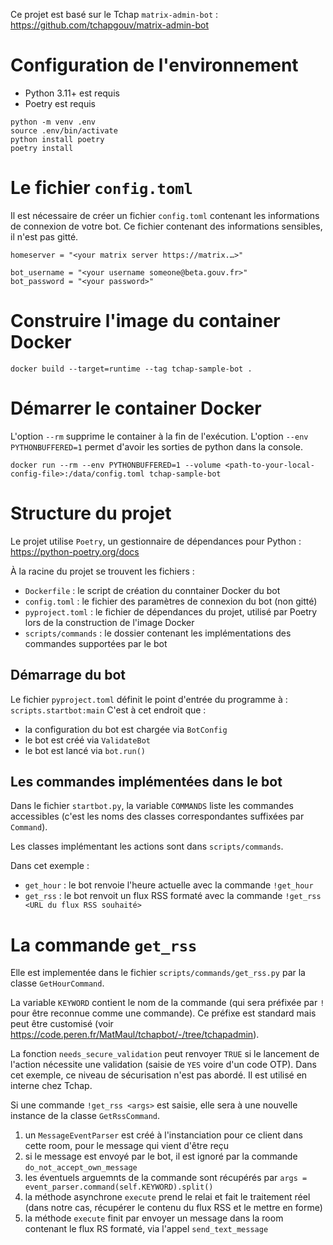 Ce projet est basé sur le Tchap `matrix-admin-bot` : https://github.com/tchapgouv/matrix-admin-bot

# Configuration de l'environnement

- Python 3.11+ est requis
- Poetry est requis
```
python -m venv .env
source .env/bin/activate
python install poetry
poetry install
```

# Le fichier `config.toml`

Il est nécessaire de créer un fichier `config.toml` contenant les informations de connexion de votre bot.
Ce fichier contenant des informations sensibles, il n'est pas gitté.
```
homeserver = "<your matrix server https://matrix.…>"

bot_username = "<your username someone@beta.gouv.fr>"
bot_password = "<your password>"
```

# Construire l'image du container Docker
```
docker build --target=runtime --tag tchap-sample-bot .
```

# Démarrer le container Docker
L'option `--rm` supprime le container à la fin de l'exécution.
L'option `--env PYTHONBUFFERED=1` permet d'avoir les sorties de python dans la console.
```
docker run --rm --env PYTHONBUFFERED=1 --volume <path-to-your-local-config-file>:/data/config.toml tchap-sample-bot
```

# Structure du projet

Le projet utilise `Poetry`, un gestionnaire de dépendances pour Python : https://python-poetry.org/docs

À la racine du projet se trouvent les fichiers :
- `Dockerfile` : le script de création du conntainer Docker du bot
- `config.toml` : le fichier des paramètres de connexion du bot (non gitté)
- `pyproject.toml` : le fichier de dépendances du projet, utilisé par Poetry lors de la construction de l'image Docker
- `scripts/commands` : le dossier contenant les implémentations des commandes supportées par le bot

## Démarrage du bot
Le fichier `pyproject.toml` définit le point d'entrée du programme à : `scripts.startbot:main`
C'est à cet endroit que : 
- la configuration du bot est chargée via `BotConfig`
- le bot est créé via `ValidateBot`
- le bot est lancé via `bot.run()`

## Les commandes implémentées dans le bot
Dans le fichier `startbot.py`, la variable `COMMANDS` liste les commandes accessibles (c'est les noms des classes correspondantes suffixées par `Command`).

Les classes implémentant les actions sont dans `scripts/commands`.

Dans cet exemple : 
- `get_hour` : le bot renvoie l'heure actuelle avec la commande `!get_hour`
- `get_rss` : le bot renvoit un flux RSS formaté avec la commande `!get_rss <URL du flux RSS souhaité>`

# La commande `get_rss`
Elle est implementée dans le fichier `scripts/commands/get_rss.py` par la classe `GetHourCommand`.

La variable `KEYWORD` contient le nom de la commande (qui sera préfixée par `!` pour être reconnue comme une commande).
Ce préfixe est standard mais peut être customisé (voir https://code.peren.fr/MatMaul/tchapbot/-/tree/tchapadmin).

La fonction `needs_secure_validation` peut renvoyer `TRUE` si le lancement de l'action nécessite une validation (saisie de `YES` voire d'un code OTP).
Dans cet exemple, ce niveau de sécurisation n'est pas abordé. Il est utilisé en interne chez Tchap.

Si une commande `!get_rss <args>` est saisie, elle sera à une nouvelle instance de la classe `GetRssCommand`.

1. un `MessageEventParser` est créé à l'instanciation pour ce client dans cette room, pour le message qui vient d'être reçu
2. si le message est envoyé par le bot, il est ignoré par la commande `do_not_accept_own_message`
3. les éventuels arguemnts de la commande sont récupérés par `args = event_parser.command(self.KEYWORD).split()`
4. la méthode asynchrone `execute` prend le relai et fait le traitement réel (dans notre cas, récupérer le contenu du flux RSS et le mettre en forme)
5. la méthode `execute` finit par envoyer un message dans la room contenant le flux RS formaté, via l'appel `send_text_message`

